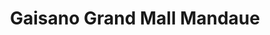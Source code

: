 ---
title: "Gaisano Grand Mall Mandaue"
url: /mandaue/gaisano-grand-mall-mandaue/
shop: Einkaufszentrum
---